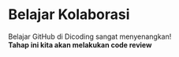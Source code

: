 # Belajar Kolaborasi
Belajar GitHub di Dicoding sangat menyenangkan!  
**Tahap ini kita akan melakukan code review**

